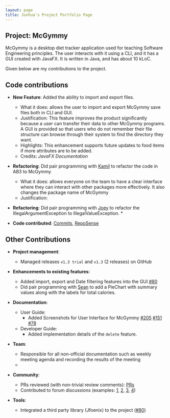 ```yaml
---
layout: page
title: Junhua's Project Portfolio Page
---
```


## Project: McGymmy

McGymmy is a desktop diet tracker application used for teaching Software Engineering principles. The user interacts with it using a CLI, and it has a GUI created with JavaFX. It is written in Java, and has about 10 kLoC.

Given below are my contributions to the project.

## Code contributions

* **New Feature**: Added the ability to import and export files.
  * What it does: allows the user to import and export McGymmy save files both in CLI and GUI.
  * Justification: This feature improves the product significantly because a user can transfer their data to other McGymmy programs. A GUI is provided so that users who do not remember their file structure can browse through their system to find the directory they want.
  * Highlights: This enhancement supports future updates to food items if more attributes are to be added.
  * Credits: *JavaFX Documentation*
  
* **Refactoring**: Did pair programming with [Kamil](team/chewypiano.md) to refactor the code in AB3 to McGymmy 
  * What it does: allows everyone on the team to have a clear interface where they can interact with other packages more effectively. It also changes the package name of McGymmy 
  * Justification: 
  
* **Refactoring**: Did pair programming with [Joey](team/joeychensmart.md) to refactor the IllegalArgumentException to IllegalValueException.
  * 
  
* **Code contributed**: [Commits](https://github.com/AY2021S1-CS2103T-W17-3/tp/commits/master?author=jh123x), [RepoSense](https://nus-cs2103-ay2021s1.github.io/tp-dashboard/#breakdown=true&search=&sort=groupTitle&sortWithin=title&since=2020-08-14&timeframe=commit&mergegroup=&groupSelect=groupByRepos&checkedFileTypes=docs~functional-code~test-code~other&tabOpen=true&tabType=authorship&zFR=false&tabAuthor=jh123x&tabRepo=AY2021S1-CS2103T-W17-3%2Ftp%5Bmaster%5D&authorshipIsMergeGroup=false&authorshipFileTypes=docs~functional-code~test-code~other) 

## Other Contributions

* **Project management**:
  * Managed releases `v1.3 trial` and `v1.3` (2 releases) on GitHub

* **Enhancements to existing features**:
  * Added import, export and Date filtering features into the GUI [\#80](https://github.com/AY2021S1-CS2103T-W17-3/tp/pull/80/)
  * Did pair programming with [Sean](team/dcchan98.md) to add a PieChart with summary values along with the labels for total calories.

* **Documentation**:
  * User Guide:
    * Added Screenshots for User Interface for McGymmy [\#205](https://github.com/AY2021S1-CS2103T-W17-3/tp/pull/205) [\#151](https://github.com/AY2021S1-CS2103T-W17-3/tp/pull/151) [\#78](https://github.com/AY2021S1-CS2103T-W17-3/tp/pull/78)
  * Developer Guide:
    * Added implementation details of the `delete` feature.
    
* **Team**:
  * Responsible for all non-official documentation such as weekly meeting agenda and recording the results of the meeting
  * 

* **Community**:
  * PRs reviewed (with non-trivial review comments): [PRs](https://github.com/AY2021S1-CS2103T-W17-3/tp/pulls?q=is%3Apr+is%3Aclosed+reviewed-by%3A%40me+)
  * Contributed to forum discussions (examples: [1](), [2](), [3](), [4]())

* **Tools**:
  * Integrated a third party library (Jfoenix) to the project ([\#80](https://github.com/AY2021S1-CS2103T-W17-3/tp/pull/80/))
